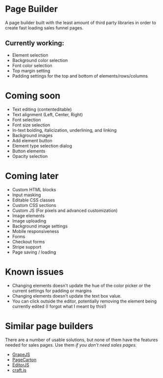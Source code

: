 # Page Builder

A page builder built with the least amount of third party libraries in order to create fast loading sales funnel pages.

## Currently working:
* Element selection
* Background color selection
* Font color selection
* Top margin setting
* Padding settings for the top and bottom of elements/rows/columns

# Coming soon
* Text editing (contenteditable)
* Text alignment (Left, Center, Right)
* Font selection
* Font size selection
* In-text bolding, italicization, underlining, and linking
* Background images
* Add element button
* Element type selection dialog
* Button elements
* Opacity selection


# Coming later
* Custom HTML blocks
* Input masking
* Editable CSS classes
* Custom CSS sections
* Custom JS (For pixels and advanced customization)
* Image elements
* Image uploading
* Background image settings
* Mobile responsiveness
* Forms
* Checkout forms
* Stripe support
* Page saving / loading

# Known issues
* Changing elements doesn't update the hue of the color picker or the current settings for padding or margins
* Changing elements doesn't update the text box value.
* You can click outside the editor, potentially removing the element being currently edited (I forgot what I meant by this!)

# Similar page builders
There are a number of usable solutions, but none of them have the features needed for sales pages. Use them *if you don't need sales pages.*
* [GrapeJS](https://grapesjs.com/)
* [PageCarton](https://www.pagecarton.org/)
* [EditorJS](https://editorjs.io/)
* [craft.js](https://github.com/prevwong/craft.js/)
